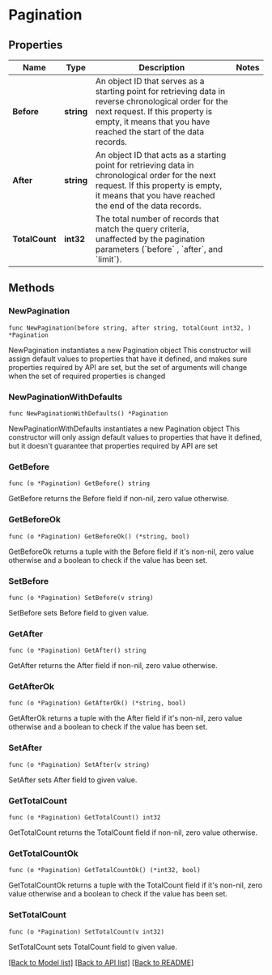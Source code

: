 # Pagination

## Properties

Name | Type | Description | Notes
------------ | ------------- | ------------- | -------------
**Before** | **string** | An object ID that serves as a starting point for retrieving data in reverse chronological order for the next request.   If this property is empty, it means that you have reached the start of the data records.  | 
**After** | **string** | An object ID that acts as a starting point for retrieving data in chronological order for the next request.  If this property is empty, it means that you have reached the end of the data records.  | 
**TotalCount** | **int32** | The total number of records that match the query criteria, unaffected by the pagination parameters (&#x60;before&#x60; , &#x60;after&#x60;, and &#x60;limit&#x60;). | 

## Methods

### NewPagination

`func NewPagination(before string, after string, totalCount int32, ) *Pagination`

NewPagination instantiates a new Pagination object
This constructor will assign default values to properties that have it defined,
and makes sure properties required by API are set, but the set of arguments
will change when the set of required properties is changed

### NewPaginationWithDefaults

`func NewPaginationWithDefaults() *Pagination`

NewPaginationWithDefaults instantiates a new Pagination object
This constructor will only assign default values to properties that have it defined,
but it doesn't guarantee that properties required by API are set

### GetBefore

`func (o *Pagination) GetBefore() string`

GetBefore returns the Before field if non-nil, zero value otherwise.

### GetBeforeOk

`func (o *Pagination) GetBeforeOk() (*string, bool)`

GetBeforeOk returns a tuple with the Before field if it's non-nil, zero value otherwise
and a boolean to check if the value has been set.

### SetBefore

`func (o *Pagination) SetBefore(v string)`

SetBefore sets Before field to given value.


### GetAfter

`func (o *Pagination) GetAfter() string`

GetAfter returns the After field if non-nil, zero value otherwise.

### GetAfterOk

`func (o *Pagination) GetAfterOk() (*string, bool)`

GetAfterOk returns a tuple with the After field if it's non-nil, zero value otherwise
and a boolean to check if the value has been set.

### SetAfter

`func (o *Pagination) SetAfter(v string)`

SetAfter sets After field to given value.


### GetTotalCount

`func (o *Pagination) GetTotalCount() int32`

GetTotalCount returns the TotalCount field if non-nil, zero value otherwise.

### GetTotalCountOk

`func (o *Pagination) GetTotalCountOk() (*int32, bool)`

GetTotalCountOk returns a tuple with the TotalCount field if it's non-nil, zero value otherwise
and a boolean to check if the value has been set.

### SetTotalCount

`func (o *Pagination) SetTotalCount(v int32)`

SetTotalCount sets TotalCount field to given value.



[[Back to Model list]](../README.md#documentation-for-models) [[Back to API list]](../README.md#documentation-for-api-endpoints) [[Back to README]](../README.md)


